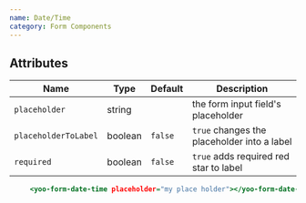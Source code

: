 ```yaml
---
name: Date/Time
category: Form Components
---
```

## Attributes

|Name|Type|Default|Description|
|---|---|---|---|
|`placeholder`|string|   |the form input field's placeholder|
|`placeholderToLabel`|boolean|`false` |`true` changes the placeholder into a label|
|`required`|boolean|`false` |`true` adds required red star to label|

```yoo-form-date-time.html
     <yoo-form-date-time placeholder="my place holder"></yoo-form-date-time>
```


